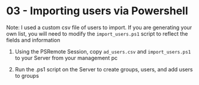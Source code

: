 # 03 - Importing users via Powershell

Note: I used a custom csv file of users to import. If you are generating your own list, you will need to modify the ```import_users.ps1``` script to reflect the fields and information

1. Using the PSRemote Session, copy ```ad_users.csv``` and ```import_users.ps1``` to your Server from your management pc

2. Run the .ps1 script on the Server to create groups, users, and add users to groups